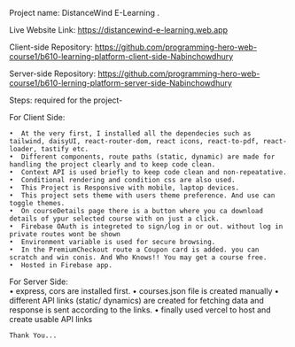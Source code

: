 Project name: DistanceWind E-Learning .

Live Website Link: https://distancewind-e-learning.web.app


Client-side Repository: https://github.com/programming-hero-web-course1/b610-learning-platform-client-side-Nabinchowdhury

Server-side Repository: https://github.com/programming-hero-web-course1/b610-lerning-platform-server-side-Nabinchowdhury

Steps: required for the project-

For Client Side:

    •  At the very first, I installed all the dependecies such as tailwind, daisyUI, react-router-dom, react icons, react-to-pdf, react-loader, tastify etc.
    •  Different components, route paths (static, dynamic) are made for handling the project clearly and to keep code clean.
    •  Context API is used briefly to keep code clean and non-repeatative.
    •  Conditional rendering and condition css are also used.
    •  This Project is Responsive with mobile, laptop devices.
    •  This project sets theme with users theme preference. And use can toggle themes.
    •  On courseDetails page there is a button where you ca download details of ypur selected course with on just a click.
    •  Firebase OAuth is integreted to sign/log in or out. without log in private routes wont be shown
    •  Environment variable is used for secure browsing.
    •  In the PremiumCheckout route a Coupon card is added. you can scratch and win conis. And Who Knows!! You may get a course free. 
    •  Hosted in Firebase app.
 
For Server Side:
\
    •  express, cors are installed first.
    •  courses.json file is created manually
    •  different API links (static/ dynamics) are created for fetching data and response is sent according to the links.
    •  finally used vercel to host and create usable API links
    
    

    Thank You... 